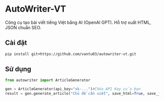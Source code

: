 # AutoWriter-VT

Công cụ tạo bài viết tiếng Việt bằng AI (OpenAI GPT). Hỗ trợ xuất HTML, JSON chuẩn SEO.

## Cài đặt
```bash
pip install git+https://github.com/vantu03/autowriter-vt.git
````

## Sử dụng

```python
from autowriter import ArticleGenerator

gen = ArticleGenerator(api_key="sk-...")#Chứa API Key của bạn
result = gen.generate_article("Chủ đề cần viết", save_html=True, save_json=True)
```
